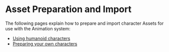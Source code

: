 Asset Preparation and Import
============================

The following pages explain how to prepare and import character Assets for use with the Animation system:

* [Using humanoid characters](UsingHumanoidChars)
* [Preparing your own characters](Preparingacharacterfromscratch)